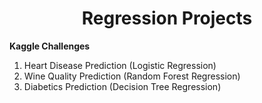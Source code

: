 <h1 align='center'>Regression Projects</h1>

**Kaggle Challenges**
<br/>
<ol>
    <li>Heart Disease Prediction (Logistic Regression)</li>
    <li>Wine Quality Prediction (Random Forest Regression)</li>
    <li>Diabetics Prediction (Decision Tree Regression)</li>
</ol>
